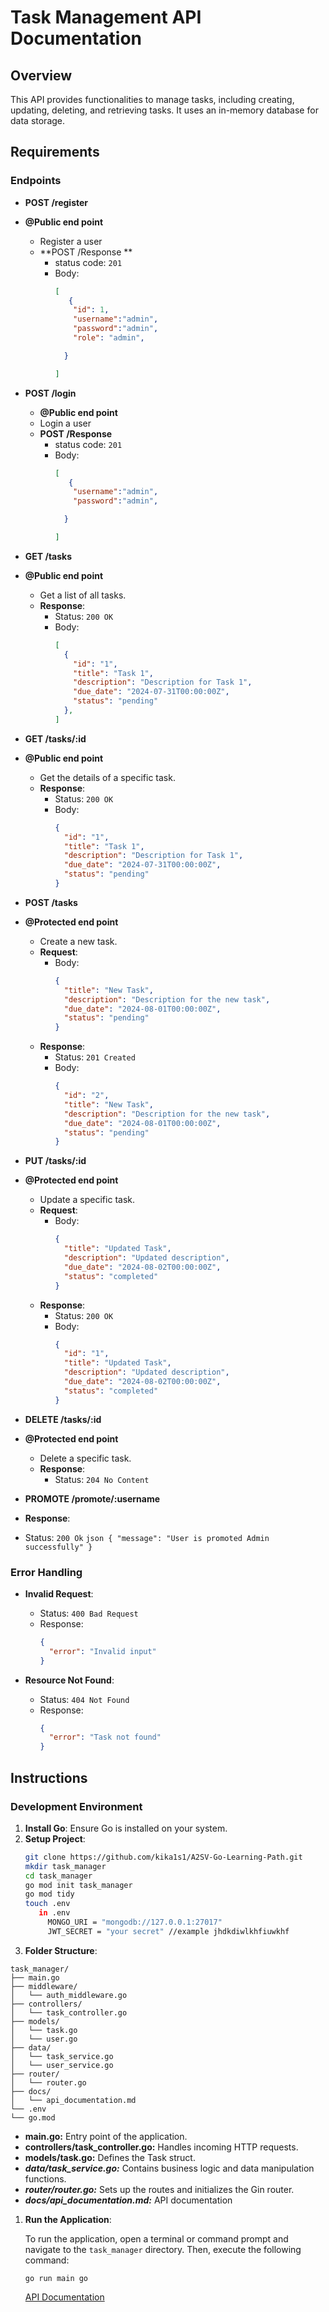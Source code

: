 # Task Management API Documentation
  ## Overview
  
  This API provides functionalities to manage tasks, including creating, updating, deleting, and retrieving tasks. It uses an in-memory database for data storage.
  
  ## Requirements
  
  ### Endpoints
  
  - **POST /register**
  - **@Public end point**
    - Register a user
    -  **POST /Response ** 
       - status code: `201`
       - Body: 
            ```json
            [
               {
                "id": 1,
                "username":"admin",
                "password":"admin",
                "role": "admin",

              }

            ]  
  - **POST /login**
    - **@Public end point**
    - Login a user
    -  **POST /Response** 
       - status code: `201`
       - Body: 
            ```json
            [
               {
                "username":"admin",
                "password":"admin",

              }

            ]  
  
  - **GET /tasks**
  - **@Public end point**
    - Get a list of all tasks.
    - **Response**: 
      - Status: `200 OK`
      - Body: 
        ```json
        [
          {
            "id": "1",
            "title": "Task 1",
            "description": "Description for Task 1",
            "due_date": "2024-07-31T00:00:00Z",
            "status": "pending"
          },
        ]
        ```
  
  - **GET /tasks/:id**
  - **@Public end point**
    - Get the details of a specific task.
    - **Response**: 
      - Status: `200 OK`
      - Body: 
        ```json
        {
          "id": "1",
          "title": "Task 1",
          "description": "Description for Task 1",
          "due_date": "2024-07-31T00:00:00Z",
          "status": "pending"
        }
        ```
  
  - **POST /tasks**
  - **@Protected end point**
    - Create a new task.
    - **Request**:
      - Body:
        ```json
        {
          "title": "New Task",
          "description": "Description for the new task",
          "due_date": "2024-08-01T00:00:00Z",
          "status": "pending"
        }
        ```
    - **Response**: 
      - Status: `201 Created`
      - Body: 
        ```json
        {
          "id": "2",
          "title": "New Task",
          "description": "Description for the new task",
          "due_date": "2024-08-01T00:00:00Z",
          "status": "pending"
        }
        ```
  
  - **PUT /tasks/:id**
  - **@Protected end point**
    - Update a specific task.
    - **Request**:
      - Body:
        ```json
        {
          "title": "Updated Task",
          "description": "Updated description",
          "due_date": "2024-08-02T00:00:00Z",
          "status": "completed"
        }
        ```
    - **Response**: 
      - Status: `200 OK`
      - Body: 
        ```json
        {
          "id": "1",
          "title": "Updated Task",
          "description": "Updated description",
          "due_date": "2024-08-02T00:00:00Z",
          "status": "completed"
        }
        ```
  
  - **DELETE /tasks/:id**
  - **@Protected end point**
    - Delete a specific task.
    - **Response**: 
      - Status: `204 No Content`
  - **PROMOTE /promote/:username**
  -  **Response**:
  -  Status: `200 Ok`
    ```json
    {
    "message": "User is promoted Admin successfully"
    }
    ```
  
  ### Error Handling
  
  - **Invalid Request**: 
    - Status: `400 Bad Request`
    - Response: 
      ```json
      {
        "error": "Invalid input"
      }
      ```
  
  - **Resource Not Found**: 
    - Status: `404 Not Found`
    - Response: 
      ```json
      {
        "error": "Task not found"
      }
      ```
  
  ## Instructions
  
  ### Development Environment
  
  1. **Install Go**: Ensure Go is installed on your system.
  2. **Setup Project**:
     ```sh
     git clone https://github.com/kika1s1/A2SV-Go-Learning-Path.git
     mkdir task_manager
     cd task_manager
     go mod init task_manager
     go mod tidy
     touch .env
        in .env
          MONGO_URI = "mongodb://127.0.0.1:27017"
          JWT_SECRET = "your secret" //example jhdkdiwlkhfiuwkhf
  3. **Folder Structure**:
     
``` 
task_manager/
├── main.go 
├── middleware/
│   └── auth_middleware.go
├── controllers/
│   └── task_controller.go
├── models/
│   └── task.go
│   └── user.go
├── data/
│   └── task_service.go
│   └── user_service.go
├── router/
│   └── router.go
├── docs/
│   └── api_documentation.md
└── .env
└── go.mod
```

  - **main.go:** Entry point of the application.
  - **controllers/task_controller.go:** Handles incoming HTTP requests.
  - **models/task.go:** Defines the Task struct.
  - ***data/task_service.go:*** Contains business logic and data manipulation functions.
  - ***router/router.go:*** Sets up the routes and initializes the Gin router.
  - ***docs/api_documentation.md:*** API documentation
  1. **Run the Application**:
  
      To run the application, open a terminal or command prompt and navigate to the `task_manager` directory. Then, execute the following command:
  
      ``` go run main go ```
  
     [API Documentation](https://documenter.getpostman.com/view/36018169/2sA3kdAck4)






























































































































































